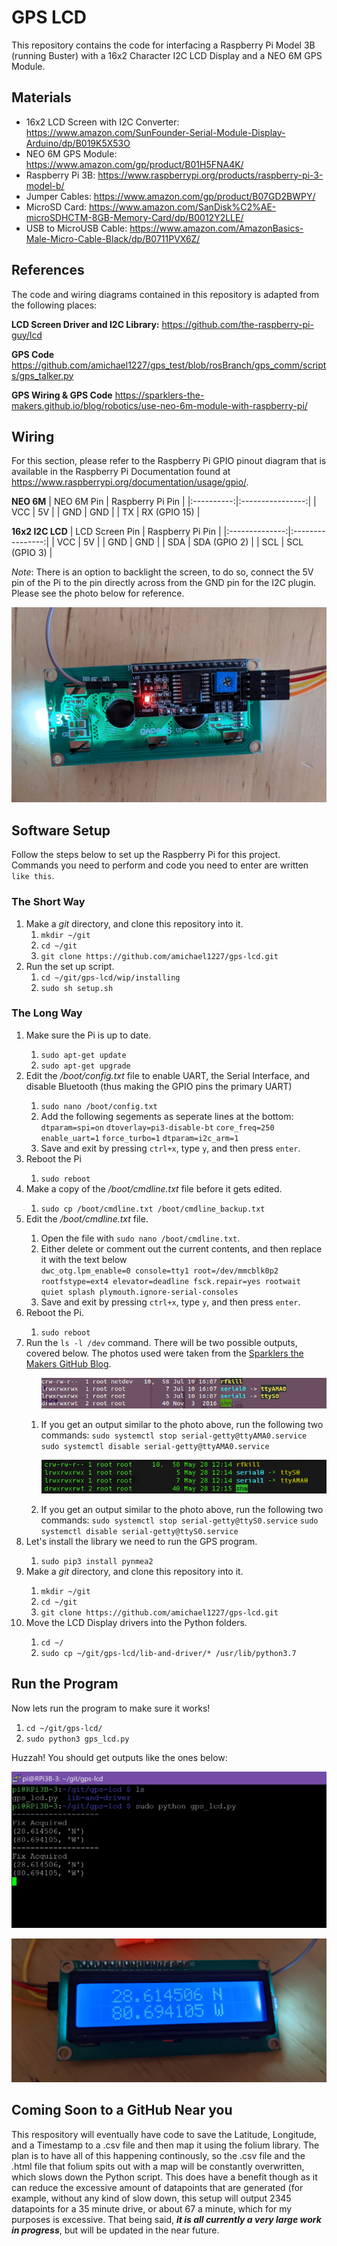 # GPS LCD
This repository contains the code for interfacing a Raspberry Pi Model 3B (running Buster) with a 16x2 Character I2C LCD Display and a NEO 6M GPS Module.

## Materials
- 16x2 LCD Screen with I2C Converter: https://www.amazon.com/SunFounder-Serial-Module-Display-Arduino/dp/B019K5X53O
- NEO 6M GPS Module: https://www.amazon.com/gp/product/B01H5FNA4K/
- Raspberry Pi 3B: https://www.raspberrypi.org/products/raspberry-pi-3-model-b/
- Jumper Cables: https://www.amazon.com/gp/product/B07GD2BWPY/
- MicroSD Card: https://www.amazon.com/SanDisk%C2%AE-microSDHCTM-8GB-Memory-Card/dp/B0012Y2LLE/
- USB to MicroUSB Cable: https://www.amazon.com/AmazonBasics-Male-Micro-Cable-Black/dp/B0711PVX6Z/

## References
The code and wiring diagrams contained in this repository is adapted from the following places:

**LCD Screen Driver and I2C Library:**
https://github.com/the-raspberry-pi-guy/lcd

**GPS Code**
https://github.com/amichael1227/gps_test/blob/rosBranch/gps_comm/scripts/gps_talker.py

**GPS Wiring & GPS Code**
https://sparklers-the-makers.github.io/blog/robotics/use-neo-6m-module-with-raspberry-pi/

## Wiring
For this section, please refer to the Raspberry Pi GPIO pinout diagram that is available in the Raspberry Pi Documentation found at https://www.raspberrypi.org/documentation/usage/gpio/.

**NEO 6M**
| NEO 6M Pin | Raspberry Pi Pin |
|:----------:|:----------------:|
|     VCC    |        5V        |
|     GND    |        GND       |
|     TX     |   RX (GPIO 15)   |

**16x2 I2C LCD**
| LCD Screen Pin | Raspberry Pi Pin |
|:--------------:|:----------------:|
|       VCC      |        5V        |
|       GND      |        GND       |
|       SDA      |   SDA (GPIO 2)   |
|       SCL      |   SCL (GPIO 3)   |

*Note*: There is an option to backlight the screen, to do so, connect the 5V pin of the Pi to the pin directly across from the GND pin for the I2C plugin. Please see the photo below for reference.

<p align="center">
  <img src="https://github.com/amichael1227/gps-lcd/blob/master/documentation-photos/I2C-LCD-Backlight-Wiring.gif">
</p>

## Software Setup
Follow the steps below to set up the Raspberry Pi for this project. Commands you need to perform and code you need to enter are written `like this`.

### The Short Way
<ol>
	<li>Make a <em>git</em> directory, and clone this repository into it.
		<ol>
			<li><code>mkdir ~/git</code></li>
			<li><code>cd ~/git</code></li>
			<li><code>git clone https://github.com/amichael1227/gps-lcd.git</code></li>
		</ol>
	</li>
<li>Run the set up script.
<ol>
	<li><code>cd ~/git/gps-lcd/wip/installing</code></li>
	<li><code>sudo sh setup.sh</code></li>
</ol>
</li>
</ol>


### The Long Way
<ol>
<li>Make sure the Pi is up to date.</li>
<ol>
<li><code>sudo apt-get update</code></li>
<li><code>sudo apt-get upgrade</code></li>
</ol>

<li>Edit the <em>/boot/config.txt</em> file to enable UART, the Serial Interface, and disable Bluetooth (thus making the GPIO pins the primary UART)</li>
<ol>
<li><code>sudo nano /boot/config.txt</code></li>
<li>Add the following segements as seperate lines at the bottom:</li>
	<code>dtparam=spi=on</code>
	<code>dtoverlay=pi3-disable-bt</code>
	<code>core_freq=250</code>
	<code>enable_uart=1</code>
	<code>force_turbo=1</code>
	<code>dtparam=i2c_arm=1</code>
<li>Save and exit by pressing <code>ctrl+x</code>, type <code>y</code>, and then press <code>enter</code>.</li>
</ol>

<li>Reboot the Pi</li>
<ol>
<li><code>sudo reboot</code></li>
</ol>

<li>Make a copy of the <em>/boot/cmdline.txt</em> file before it gets edited.</li>
<ol>
<li><code>sudo cp /boot/cmdline.txt /boot/cmdline_backup.txt</code></li>
</ol>

<li>Edit the <em>/boot/cmdline.txt</em> file.</li>
<ol>
<li>Open the file with <code>sudo nano /boot/cmdline.txt</code>.</li>
<li>Either delete or comment out the current contents, and then replace it with the text below</li>
<code>dwc_otg.lpm_enable=0 console=tty1 root=/dev/mmcblk0p2 rootfstype=ext4 elevator=deadline fsck.repair=yes rootwait quiet splash plymouth.ignore-serial-consoles</code>
<li>Save and exit by pressing <code>ctrl+x</code>, type <code>y</code>, and then press <code>enter</code>.</li>
</ol>

<li>Reboot the Pi.</li>
<ol>
<li><code>sudo reboot</code></li>
</ol>
<li>Run the <code>ls -l /dev</code> command. There will be two possible outputs, covered below. The photos used were taken from the <a href="https://sparklers-the-makers.github.io/blog/robotics/use-neo-6m-module-with-raspberry-pi/">Sparklers the Makers GitHub Blog</a>.</li>
<ol>
<p align="center">
  <img src="https://github.com/amichael1227/gps-lcd/blob/master/documentation-photos/I2C-Possible-Output-1.gif">
</p>
<li>If you get an output similar to the photo above, run the following two commands: <code>sudo systemctl stop serial-getty@ttyAMA0.service</code> <code>sudo systemctl disable serial-getty@ttyAMA0.service</code></li>
<p align="center">
  <img src="https://github.com/amichael1227/gps-lcd/blob/master/documentation-photos/I2C-Possible-Output-2.gif">
</p>
<li>If you get an output similar to the photo above, run the following two commands: <code>sudo systemctl stop serial-getty@ttyS0.service</code> <code>sudo systemctl disable serial-getty@ttyS0.service</code> </li>
</ol>
<li>Let's install the library we need to run the GPS program.</li>
<ol>
<li><code>sudo pip3 install pynmea2</code></li>
</ol>
<li>Make a <em>git</em> directory, and clone this repository into it.</li>
<ol>
<li><code>mkdir ~/git</code></li>
<li><code>cd ~/git</code>
<li><code>git clone https://github.com/amichael1227/gps-lcd.git</code></li> 
</ol>
<li>Move the LCD Display drivers into the Python folders.</li>
<ol>
<li><code>cd ~/</code></li>
<li><code>sudo cp ~/git/gps-lcd/lib-and-driver/* /usr/lib/python3.7</code></li>
</ol>
</ol>

## Run the Program
Now lets run the program to make sure it works!
1. `cd ~/git/gps-lcd/`
2. `sudo python3 gps_lcd.py`

Huzzah! You should get outputs like the ones below:

<p align="center">
  <img src="https://github.com/amichael1227/gps-lcd/blob/master/documentation-photos/Code-Output.gif">
</p>

<p align="center">
  <img src="https://github.com/amichael1227/gps-lcd/blob/master/documentation-photos/LCD-Output.gif">
</p>

## Coming Soon to a GitHub Near you
This respository will eventually have code to save the Latitude, Longitude, and a Timestamp to a .csv file and then map it using the folium library. The plan is to have all of this happening continously, so the .csv file and the .html file that folium spits out with a map will be constantly overwritten, which slows down the Python script. This does have a benefit though as it can reduce the excessive amount of datapoints that are generated (for example, without any kind of slow down, this setup will output 2345 datapoints for a 35 minute drive, or about 67 a minute, which for my purposes is excessive. That being said, ***it is all currently a very large work in progress***, but will be updated in the near future.

